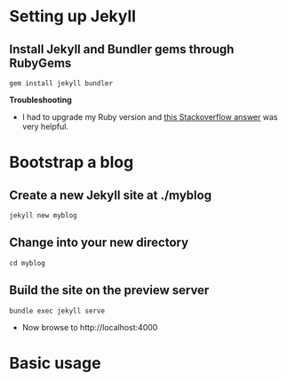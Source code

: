 # Setting up Jekyll

## Install Jekyll and Bundler gems through RubyGems

```
gem install jekyll bundler
```

**Troubleshooting**

* I had to upgrade my Ruby version and [this Stackoverflow answer](https://stackoverflow.com/a/38194139) was very helpful.

# Bootstrap a blog

## Create a new Jekyll site at ./myblog

```
jekyll new myblog
```

## Change into your new directory

```
cd myblog
``` 

## Build the site on the preview server

```
bundle exec jekyll serve
```

* Now browse to http://localhost:4000

# Basic usage
